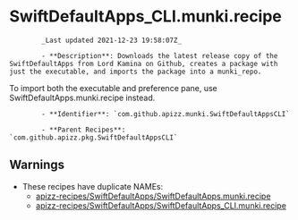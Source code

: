 # SwiftDefaultApps_CLI.munki.recipe

            _Last updated 2021-12-23 19:58:07Z_

            - **Description**: Downloads the latest release copy of the SwiftDefaultApps from Lord Kamina on Github, creates a package with just the executable, and imports the package into a munki_repo.

To import both the executable and preference pane, use SwiftDefaultApps.munki.recipe instead.

            - **Identifier**: `com.github.apizz.munki.SwiftDefaultAppsCLI`

            - **Parent Recipes**: `com.github.apizz.pkg.SwiftDefaultAppsCLI`

## Warnings

- These recipes have duplicate NAMEs:
    - [apizz-recipes/SwiftDefaultApps/SwiftDefaultApps.munki.recipe](/autopkg-dupe-tracker/apizz-recipes/SwiftDefaultApps/SwiftDefaultApps.munki.recipe)
    - [apizz-recipes/SwiftDefaultApps/SwiftDefaultApps_CLI.munki.recipe](/autopkg-dupe-tracker/apizz-recipes/SwiftDefaultApps/SwiftDefaultApps_CLI.munki.recipe)
